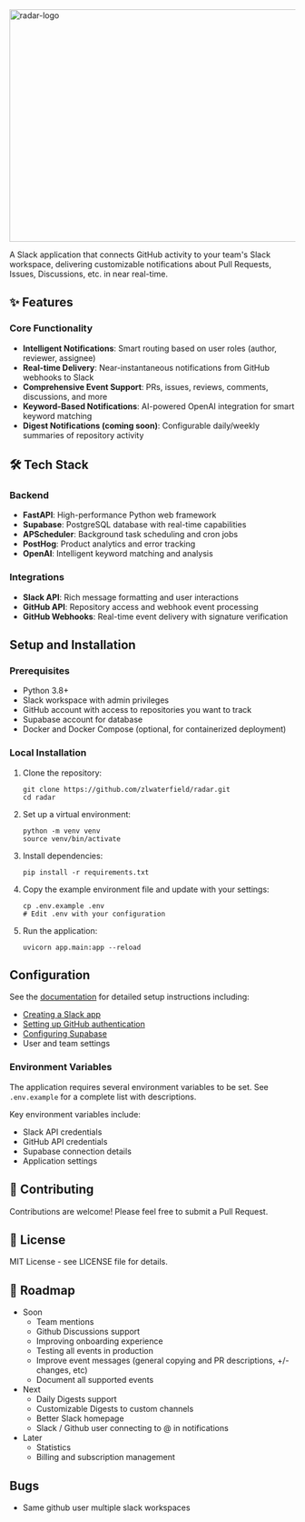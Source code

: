 <img width="1024" height="409" alt="radar-logo" src="https://github.com/user-attachments/assets/4df91303-8557-42a3-9860-5696794c5acb" />

A Slack application that connects GitHub activity to your team's Slack workspace, delivering customizable notifications about Pull Requests, Issues, Discussions, etc. in near real-time.

## ✨ Features

### Core Functionality
- **Intelligent Notifications**: Smart routing based on user roles (author, reviewer, assignee)
- **Real-time Delivery**: Near-instantaneous notifications from GitHub webhooks to Slack
- **Comprehensive Event Support**: PRs, issues, reviews, comments, discussions, and more
- **Keyword-Based Notifications**: AI-powered OpenAI integration for smart keyword matching
- **Digest Notifications (coming soon)**: Configurable daily/weekly summaries of repository activity

## 🛠 Tech Stack

### Backend
- **FastAPI**: High-performance Python web framework
- **Supabase**: PostgreSQL database with real-time capabilities
- **APScheduler**: Background task scheduling and cron jobs
- **PostHog**: Product analytics and error tracking
- **OpenAI**: Intelligent keyword matching and analysis

### Integrations
- **Slack API**: Rich message formatting and user interactions
- **GitHub API**: Repository access and webhook event processing
- **GitHub Webhooks**: Real-time event delivery with signature verification

## Setup and Installation

### Prerequisites

- Python 3.8+
- Slack workspace with admin privileges
- GitHub account with access to repositories you want to track
- Supabase account for database
- Docker and Docker Compose (optional, for containerized deployment)

### Local Installation

1. Clone the repository:
   ```
   git clone https://github.com/zlwaterfield/radar.git
   cd radar
   ```

2. Set up a virtual environment:
   ```
   python -m venv venv
   source venv/bin/activate
   ```

3. Install dependencies:
   ```
   pip install -r requirements.txt
   ```

4. Copy the example environment file and update with your settings:
   ```
   cp .env.example .env
   # Edit .env with your configuration
   ```

5. Run the application:
   ```
   uvicorn app.main:app --reload
   ```

## Configuration

See the [documentation](./docs/README.md) for detailed setup instructions including:
- [Creating a Slack app](./docs/slack_setup.md)
- [Setting up GitHub authentication](./docs/github_setup.md)
- [Configuring Supabase](./docs/supabase_setup.md)
- User and team settings

### Environment Variables

The application requires several environment variables to be set. See `.env.example` for a complete list with descriptions.

Key environment variables include:
- Slack API credentials
- GitHub API credentials
- Supabase connection details
- Application settings

## 🤝 Contributing

Contributions are welcome! Please feel free to submit a Pull Request.

## 📄 License

MIT License - see LICENSE file for details.

## 🎯 Roadmap

- Soon
   - Team mentions
   - Github Discussions support
   - Improving onboarding experience
   - Testing all events in production
   - Improve event messages (general copying and PR descriptions, +/- changes, etc)
   - Document all supported events
- Next
   - Daily Digests support
   - Customizable Digests to custom channels
   - Better Slack homepage
   - Slack / Github user connecting to @ in notifications
- Later
   - Statistics
   - Billing and subscription management

## Bugs
- Same github user multiple slack workspaces